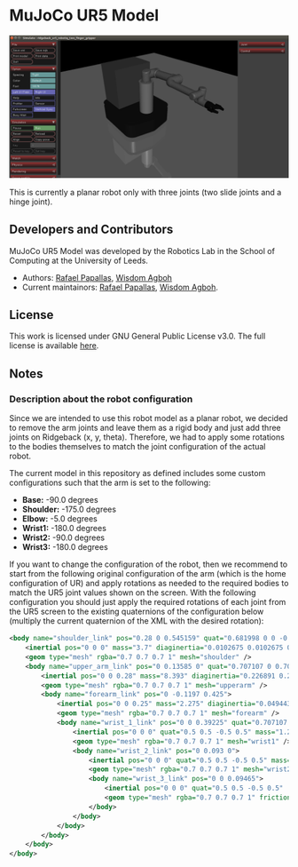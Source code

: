 # MuJoCo UR5 Model

![Model](images/model.png "Robot Model")

This is currently a planar robot only with three joints (two slide joints and a hinge joint). 

## Developers and Contributors
MuJoCo UR5 Model was developed by the Robotics Lab in the School of Computing at the University of Leeds. 
- Authors: [Rafael Papallas](http://rpapallas.com), [Wisdom Agboh](https://agboh.com) 
- Current maintainors: [Rafael Papallas](http://rpapallas.com), [Wisdom Agboh](https://agboh.com).

## License
This work is licensed under GNU General Public License v3.0. The full license is available [here](https://github.com/roboticsleeds/mujoco_ur5_model/blob/master/LICENSE). 

## Notes
### Description about the robot configuration

Since we are intended to use this robot model as a planar robot, we decided to remove 
the arm joints and leave them as a rigid body and just add three joints on Ridgeback (x, y, theta).
Therefore, we had to apply some rotations to the bodies themselves to match the joint configuration of
the actual robot.

The current model in this repository as defined includes some custom configurations 
such that the arm is set to the following:
- **Base:** -90.0 degrees
- **Shoulder:** -175.0 degrees
- **Elbow:** -5.0 degrees
- **Wrist1:** -180.0 degrees
- **Wrist2:** -90.0 degrees
- **Wrist3:** -180.0 degrees

If you want to change the configuration of the robot, then we recommend to start from the following
original configuration of the arm (which is the home configuration of UR) and apply 
rotations as needed to the required bodies to match the UR5 joint values shown on
the screen. With the following configuration you should just apply the required
rotations of each joint from the UR5 screen to the existing quaternions of the
configuration below (multiply the current quaternion of the XML with the desired
rotation):
```xml
<body name="shoulder_link" pos="0.28 0 0.545159" quat="0.681998 0 0 -0.731354">
    <inertial pos="0 0 0" mass="3.7" diaginertia="0.0102675 0.0102675 0.00666" />
    <geom type="mesh" rgba="0.7 0.7 0.7 1" mesh="shoulder" />
    <body name="upper_arm_link" pos="0 0.13585 0" quat="0.707107 0 0.707107 0">
        <inertial pos="0 0 0.28" mass="8.393" diaginertia="0.226891 0.226891 0.0151074" />
        <geom type="mesh" rgba="0.7 0.7 0.7 1" mesh="upperarm" />
        <body name="forearm_link" pos="0 -0.1197 0.425">
            <inertial pos="0 0 0.25" mass="2.275" diaginertia="0.0494433 0.0494433 0.004095" />
            <geom type="mesh" rgba="0.7 0.7 0.7 1" mesh="forearm" />
            <body name="wrist_1_link" pos="0 0 0.39225" quat="0.707107 0 0.707107 0">
                <inertial pos="0 0 0" quat="0.5 0.5 -0.5 0.5" mass="1.219" diaginertia="0.21942 0.111173 0.111173" />
                <geom type="mesh" rgba="0.7 0.7 0.7 1" mesh="wrist1" />
                <body name="wrist_2_link" pos="0 0.093 0">
                    <inertial pos="0 0 0" quat="0.5 0.5 -0.5 0.5" mass="1.219" diaginertia="0.21942 0.111173 0.111173" />
                    <geom type="mesh" rgba="0.7 0.7 0.7 1" mesh="wrist2" />
                    <body name="wrist_3_link" pos="0 0 0.09465">
                        <inertial pos="0 0 0" quat="0.5 0.5 -0.5 0.5"  mass="0.1879" diaginertia="0.033822 0.0171365 0.0171365" />
                        <geom type="mesh" rgba="0.7 0.7 0.7 1" friction="0.8 0.8 0.8" mesh="wrist3" />
                    </body>
                </body>
            </body>
        </body>
    </body>
</body>
```

